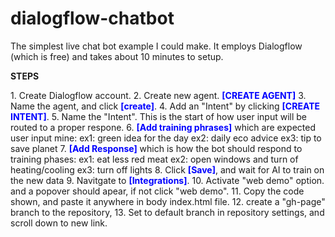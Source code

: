 # dialogflow-chatbot
The simplest live chat bot example I could make. 
It employs Dialogflow (which is free) and takes about 10 minutes to setup.

<b>STEPS</b>
<p>
1. Create Dialogflow account.
2. Create new agent.  <strong style="color:blue;">[CREATE AGENT]</strong>
3. Name the agent, and click <strong style="color:blue;">[create]</strong>.
4. Add an "Intent" by clicking <strong style="color:blue;">[CREATE INTENT]</strong>.
5. Name the "Intent". This is the start of how user input will be routed to a proper respone.
6. <strong style="color:blue;">[Add training phrases]</strong> which are expected user input mine:
      ex1: green idea for the day
      ex2: daily eco advice
      ex3: tip to save planet
7. <strong style="color:blue;">[Add Response]</strong> which is how the bot should respond to training phases:
      ex1: eat less red meat
      ex2: open windows and turn of heating/cooling
      ex3: turn off lights
8. Click  <strong style="color:blue;">[Save]</strong>, and wait for AI to train on the new data
9. Navitgate to <strong style="color:blue;">[Integrations]</strong>.
10. Activate "web demo" option. and a popover should apear, if not click "web demo".
11. Copy the code shown, and paste it anywhere in body index.html file.
12. create a "gh-page" branch to the repository, 
13. Set to default branch in repository settings, and scroll down to new link.
</p>
